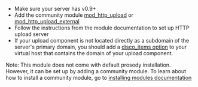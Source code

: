 * Make sure your server has v0.9+
* Add the community module [mod\_http\_upload](https://modules.prosody.im/mod_http_upload) or [mod\_http\_upload\_external](https://modules.prosody.im/mod_http_upload_external.html)
* Follow the instructions from the module documentation to set up HTTP upload server
* If your upload component is not located directly as a subdomain of the server's primary
domain, you should add a [disco\_items option](https://prosody.im/doc/modules/mod_disco)
to your virtual host that contains the domain of your upload component.

Note: This module does not come with default prosody installation.
However, it can be set up by adding a community module.
To learn about how to install a community module, go to [installing modules documentation](https://prosody.im/doc/installing_modules)
